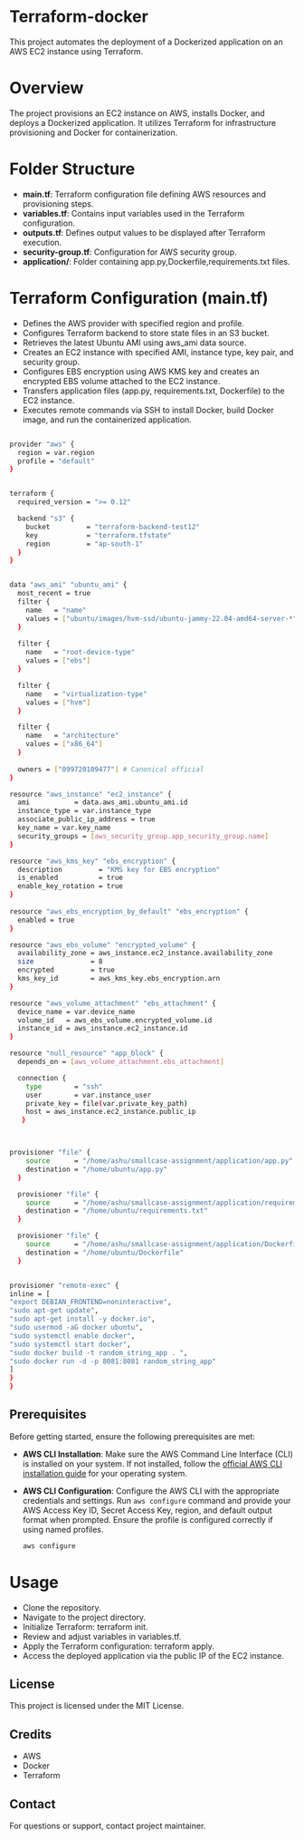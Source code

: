 
# Terraform-docker
This project automates the deployment of a Dockerized application on an AWS EC2 instance using Terraform.

# Overview
The project provisions an EC2 instance on AWS, installs Docker, and deploys a Dockerized application. It utilizes Terraform for infrastructure provisioning and Docker for containerization.

# Folder Structure
- **main.tf**: Terraform configuration file defining AWS resources and provisioning steps.
- **variables.tf**: Contains input variables used in the Terraform configuration.
- **outputs.tf**: Defines output values to be displayed after Terraform execution.
- **security-group.tf**: Configuration for AWS security group.
- **application/**: Folder containing app.py,Dockerfile,requirements.txt files.

# Terraform Configuration (main.tf)
- Defines the AWS provider with specified region and profile.
- Configures Terraform backend to store state files in an S3 bucket.
- Retrieves the latest Ubuntu AMI using aws_ami data source.
- Creates an EC2 instance with specified AMI, instance type, key pair, and security group.
- Configures EBS encryption using AWS KMS key and creates an encrypted EBS volume attached to the EC2 instance.
- Transfers application files (app.py, requirements.txt, Dockerfile) to the EC2 instance.
- Executes remote commands via SSH to install Docker, build Docker image, and run the containerized application.
```bash

provider "aws" {
  region = var.region
  profile = "default"
}


terraform {
  required_version = ">= 0.12"

  backend "s3" {
    bucket         = "terraform-backend-test12"
    key            = "terraform.tfstate"
    region         = "ap-south-1"
  }
}


data "aws_ami" "ubuntu_ami" {
  most_recent = true
  filter {
    name   = "name"
    values = ["ubuntu/images/hvm-ssd/ubuntu-jammy-22.04-amd64-server-*"]
  }
 
  filter {
    name   = "root-device-type"
    values = ["ebs"]
  }

  filter {
    name   = "virtualization-type"
    values = ["hvm"]
  }

  filter {
    name   = "architecture"
    values = ["x86_64"]
  }
 
  owners = ["099720109477"] # Canonical official
}

resource "aws_instance" "ec2_instance" {
  ami           = data.aws_ami.ubuntu_ami.id
  instance_type = var.instance_type
  associate_public_ip_address = true
  key_name = var.key_name
  security_groups = [aws_security_group.app_security_group.name]
}

resource "aws_kms_key" "ebs_encryption" {
  description         = "KMS key for EBS encryption"
  is_enabled          = true
  enable_key_rotation = true
}
 
resource "aws_ebs_encryption_by_default" "ebs_encryption" {
  enabled = true
}

resource "aws_ebs_volume" "encrypted_volume" {
  availability_zone = aws_instance.ec2_instance.availability_zone
  size              = 8
  encrypted         = true
  kms_key_id        = aws_kms_key.ebs_encryption.arn
}

resource "aws_volume_attachment" "ebs_attachment" {
  device_name = var.device_name
  volume_id   = aws_ebs_volume.encrypted_volume.id
  instance_id = aws_instance.ec2_instance.id
}

resource "null_resource" "app_block" {
  depends_on = [aws_volume_attachment.ebs_attachment]

  connection {
    type        = "ssh"
    user        = var.instance_user
    private_key = file(var.private_key_path)
    host = aws_instance.ec2_instance.public_ip
   }



provisioner "file" {
    source      = "/home/ashu/smallcase-assignment/application/app.py"
    destination = "/home/ubuntu/app.py"
  }

  provisioner "file" {
    source      = "/home/ashu/smallcase-assignment/application/requirements.txt"
    destination = "/home/ubuntu/requirements.txt"
  }

  provisioner "file" {
    source      = "/home/ashu/smallcase-assignment/application/Dockerfile"
    destination = "/home/ubuntu/Dockerfile"
  }


provisioner "remote-exec" {
inline = [
"export DEBIAN_FRONTEND=noninteractive",
"sudo apt-get update",
"sudo apt-get install -y docker.io",
"sudo usermod -aG docker ubuntu",
"sudo systemctl enable docker",
"sudo systemctl start docker",
"sudo docker build -t random_string_app . ",
"sudo docker run -d -p 8081:8081 random_string_app"
]
}
}


```
## Prerequisites

Before getting started, ensure the following prerequisites are met:

- **AWS CLI Installation**: Make sure the AWS Command Line Interface (CLI) is installed on your system. If not installed, follow the [official AWS CLI installation guide](https://docs.aws.amazon.com/cli/latest/userguide/cli-configure-quickstart.html) for your operating system.

- **AWS CLI Configuration**: Configure the AWS CLI with the appropriate credentials and settings. Run `aws configure` command and provide your AWS Access Key ID, Secret Access Key, region, and default output format when prompted. Ensure the profile is configured correctly if using named profiles.

    ```bash
    aws configure
    ```


# Usage
- Clone the repository.
- Navigate to the project directory.
- Initialize Terraform: terraform init.
- Review and adjust variables in variables.tf.
- Apply the Terraform configuration: terraform apply.
- Access the deployed application via the public IP of the EC2 instance.

## License
This project is licensed under the MIT License.

## Credits
- AWS
- Docker
- Terraform

## Contact
For questions or support, contact project maintainer.

